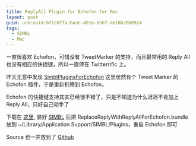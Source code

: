 ```yaml
---
title: ReplyAll Plugin for Echofon for Mac
layout: post
guid: urn:uuid:bf1c8ffa-ba3c-4916-b56f-a618b20b8924
tags:
  - SIMBL
  - Mac
---
```


一直很喜欢 Echofon，可惜没有 TweetMarker 的支持，而且最常用的 Reply All 也没有相应的快捷键，所以一直停在 Twitterrific 上。

昨天无意中发现 [SimblPluginsForEchofon](https://github.com/norio-nomura/SimblPluginsForEchofon) 这里居然有个 Tweet Marker 的 Echofon 插件，于是重新折腾到 Echofon。

Echofon 的快捷键支持其实已经很不错了，只是不知道为什么迟迟不肯加上 Reply All，只好自己动手了

下载在 [这里](https://raw.github.com/waynezhang/ReplaceReplyWithReplyAllForEchofon/master/Builds/ReplaceReplyWithReplyAllForEchofon.tar.gz), 装好 [SIMBL](http://www.culater.net/software/SIMBL/SIMBL.php) 后把 ReplaceReplyWithReplyAllForEchofon.bundle 放到 ~/Library/Application Support/SIMBL/Plugins，重启 Echofon 即可 

Source 也一并放到了 [Github](https://github.com/waynezhang/ReplaceReplyWithReplyAllForEchofon)
